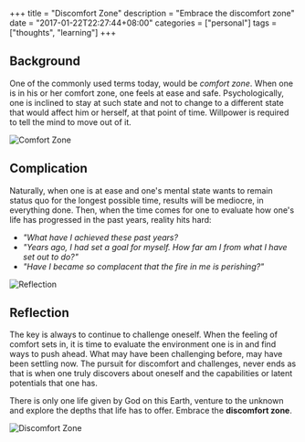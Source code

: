 +++
title = "Discomfort Zone"
description = "Embrace the discomfort zone"
date = "2017-01-22T22:27:44+08:00"
categories = ["personal"]
tags = ["thoughts", "learning"] 
+++

## Background

One of the commonly used terms today, would be *comfort zone*. When one is in his or her comfort zone, one feels at ease and safe. Psychologically, one is inclined to stay at such state and not to change to a different state that would affect him or herself, at that point of time. Willpower is required to tell the mind to move out of it.

![Comfort Zone](http://i.imgur.com/cgYPgqX.jpg)

## Complication

Naturally, when one is at ease and one's mental state wants to remain status quo for the longest possible time, results will be mediocre, in everything done. Then, when the time comes for one to evaluate how one's life has progressed in the past years, reality hits hard:

- *"What have I achieved these past years?*
- *"Years ago, I had set a goal for myself. How far am I from what I have set out to do?"*
- *"Have I became so complacent that the fire in me is perishing?"*

![Reflection](http://i.imgur.com/wxlyrmP.jpg)

## Reflection

The key is always to continue to challenge oneself. When the feeling of comfort sets in, it is time to evaluate the environment one is in and find ways to push ahead. What may have been challenging before, may have been settling now. The pursuit for discomfort and challenges, never ends as that is when one truly discovers about oneself and the capabilities or latent potentials that one has.

There is only one life given by God on this Earth, venture to the unknown and explore the depths that life has to offer. Embrace the **discomfort zone**.

![Discomfort Zone](http://i.imgur.com/YFSh0DC.jpg)
